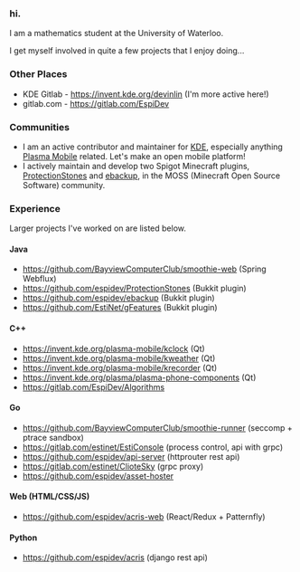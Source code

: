 ### hi.
I am a mathematics student at the University of Waterloo.

I get myself involved in quite a few projects that I enjoy doing...

### Other Places
* KDE Gitlab - https://invent.kde.org/devinlin (I'm more active here!)
* gitlab.com - https://gitlab.com/EspiDev

### Communities 
* I am an active contributor and maintainer for [KDE](https://kde.org/), especially anything [Plasma Mobile](https://www.plasma-mobile.org/) related. Let's make an open mobile platform!
* I actively maintain and develop two Spigot Minecraft plugins, [ProtectionStones](https://github.com/espidev/ProtectionStones) and [ebackup](https://github.com/espidev/ebackup), in the MOSS (Minecraft Open Source Software) community.

### Experience
Larger projects I've worked on are listed below.
#### Java
* https://github.com/BayviewComputerClub/smoothie-web (Spring Webflux)
* https://github.com/espidev/ProtectionStones (Bukkit plugin)
* https://github.com/espidev/ebackup (Bukkit plugin)
* https://github.com/EstiNet/gFeatures (Bukkit plugin)
#### C++
* https://invent.kde.org/plasma-mobile/kclock (Qt)
* https://invent.kde.org/plasma-mobile/kweather (Qt)
* https://invent.kde.org/plasma-mobile/krecorder (Qt)
* https://invent.kde.org/plasma/plasma-phone-components (Qt)
* https://gitlab.com/EspiDev/Algorithms
#### Go
* https://github.com/BayviewComputerClub/smoothie-runner (seccomp + ptrace sandbox)
* https://gitlab.com/estinet/EstiConsole (process control, api with grpc)
* https://github.com/espidev/api-server (httprouter rest api)
* https://gitlab.com/estinet/ClioteSky (grpc proxy)
* https://github.com/espidev/asset-hoster
#### Web (HTML/CSS/JS)
* https://github.com/espidev/acris-web (React/Redux + Patternfly)
#### Python
* https://github.com/espidev/acris (django rest api)
